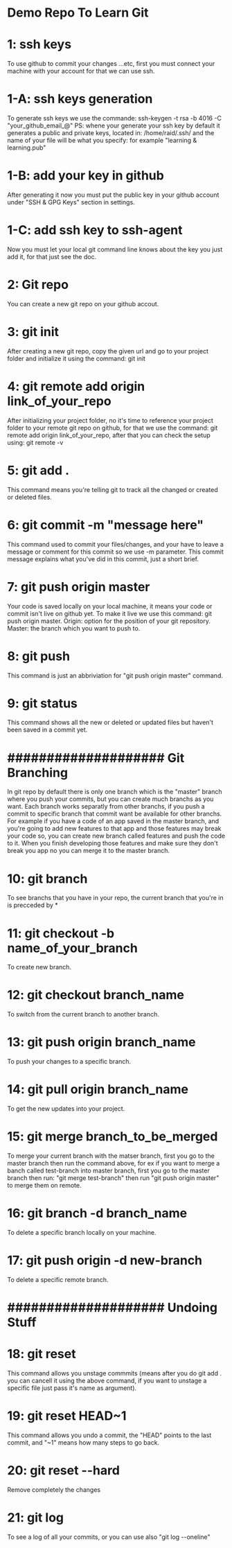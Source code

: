 # Demo Repo To Learn Git

# 1: ssh keys
To use github to commit your changes ...etc, first you must connect your machine with your account for that we can use ssh.

# 1-A: ssh keys generation
To generate ssh keys we use the commande: ssh-keygen -t rsa -b 4016 -C "your_github_email_@"
PS: whene your generate your ssh key by default it generates a public and private keys, located in: /home/raid/.ssh/ and the name of your file will be what you specify: for example "learning & learning.pub"

# 1-B: add your key in github
After generating it now you must put the public key in your github account under "SSH & GPG Keys" section in settings.

# 1-C: add ssh key to ssh-agent
Now you must let your local git command line knows about the key you just add it, for that just see the doc.

# 2: Git repo
You can create a new git repo on your github accout.

# 3: git init
After creating a new git repo, copy the given url and go to your project folder and initialize it using the command: git init 

# 4: git remote add origin link_of_your_repo
After initializing your project folder, no it's time to reference your project folder to your remote git repo on github, for that we use the command: git remote add origin link_of_your_repo, after that you can check the setup using: git remote -v

# 5: git add .
This command means you're telling git to track all the changed or created or deleted files.

# 6: git commit -m "message here"
This command used to commit your files/changes, and your have to leave a message or comment for this commit so we use -m parameter. This commit message explains what you've did in this commit, just a short brief.

# 7: git push origin master
Your code is saved locally on your local machine, it means your code or commit isn't live on github yet. To make it live we use this command: git push origin master.
Origin: option for the position of your git repository.
Master: the branch which you want to push to. 

# 8: git push
This command is just an abbriviation for "git push origin master" command.

# 9: git status
This command shows all the new or deleted or updated files but haven't been saved in a commit yet.

# #################### Git Branching ####################
In git repo by default there is only one branch which is the "master" branch where you push your commits, but you can create much branchs as you want.
Each branch works separatly from other branchs, if you push a commit to specific branch that commit want be available for other branchs. For example if you have a code of an app saved in the master branch, and you're going to add new features to that app and those features may break your code so, you can create new branch called features and push the code to it. 
When you finish developing those features and make sure they don't break you app no you can merge it to the master branch.

# 10: git branch
To see branchs that you have in your repo, the current branch that you're in is precceded by *

# 11: git checkout -b name_of_your_branch
To create new branch.

# 12: git checkout branch_name
To switch from the current branch to another branch.

# 13: git push origin branch_name
To push your changes to a specific branch.

# 14: git pull origin branch_name
To get the new updates into your project.

# 15: git merge branch_to_be_merged
To merge your current branch with the matser branch, first you go to the master branch then run the command above, for ex if you want to merge a banch called test-branch into master branch, first you go to the master branch then run: "git merge test-branch" then run "git push origin master" to merge them on remote.

# 16: git branch -d branch_name
To delete a specific branch locally on your machine.

# 17: git push origin -d new-branch
To delete a specific remote branch.

# #################### Undoing Stuff

# 18: git reset
This command allows you unstage commmits (means after you do git add . you can cancell it using the above command, if you want to unstage a specific file just pass it's name as argument).

# 19: git reset HEAD~1
This command allows you undo a commit, the "HEAD" points to the last commit, and "~1" means how many steps to go back.

# 20: git reset --hard
Remove completely the changes

# 21: git log
To see a log of all your commits, or you can use also "git log --oneline"